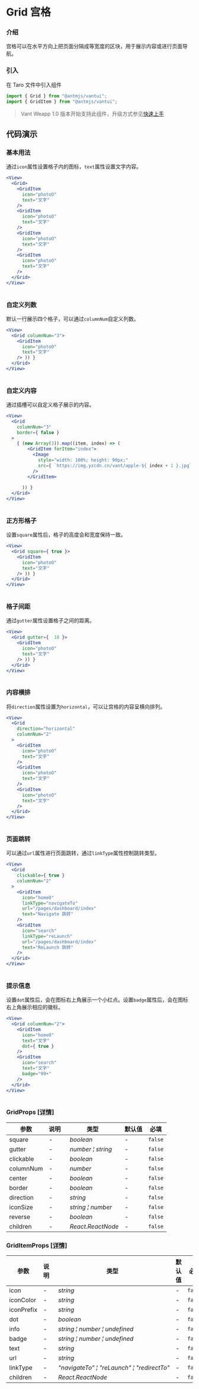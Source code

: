 # Grid 宫格

### 介绍

宫格可以在水平方向上把页面分隔成等宽度的区块，用于展示内容或进行页面导航。

### 引入

在 Taro 文件中引入组件

```js
import { Grid } from "@antmjs/vantui";
import { GridItem } from "@antmjs/vantui"; 
```

> Vant Weapp 1.0 版本开始支持此组件，升级方式参见[快速上手](#/quickstart)

## 代码演示

### 基本用法

通过`icon`属性设置格子内的图标，`text`属性设置文字内容。

```jsx
<View>
  <Grid>
    <GridItem
      icon="photoO"
      text="文字"
    />
    <GridItem
      icon="photoO"
      text="文字"
    />
    <GridItem
      icon="photoO"
      text="文字"
    />
    <GridItem
      icon="photoO"
      text="文字"
    />
  </Grid>
</View>
 
```

### 自定义列数

默认一行展示四个格子，可以通过`columnNum`自定义列数。

```jsx
<View>
  <Grid columnNum="3">
    <GridItem
      icon="photoO"
      text="文字"
    /> )) }
  </Grid>
</View>
 
```

### 自定义内容

通过插槽可以自定义格子展示的内容。

```jsx
<View>
  <Grid
    columnNum="3"
    border={ false }
  >
    { (new Array(3)).map((item, index) => (
        <GridItem forItem="index">
          <Image
            style="width: 100%; height: 90px;"
            src={ `https://img.yzcdn.cn/vant/apple-${ index + 1 }.jpg` }
          />
        </GridItem>
      
      )) }
  </Grid>
</View>
 
```

### 正方形格子

设置`square`属性后，格子的高度会和宽度保持一致。

```jsx
<View>
  <Grid square={ true }>
    <GridItem
      icon="photoO"
      text="文字"
    /> )) }
  </Grid>
</View>
 
```

### 格子间距

通过`gutter`属性设置格子之间的距离。

```jsx
<View>
  <Grid gutter={  10 }>
    <GridItem
      icon="photoO"
      text="文字"
    /> )) }
  </Grid>
</View>
 
```

### 内容横排

将`direction`属性设置为`horizontal`，可以让宫格的内容呈横向排列。

```jsx
<View>
  <Grid
    direction="horizontal"
    columnNum="2"
  >
    <GridItem
      icon="photoO"
      text="文字"
    />
    <GridItem
      icon="photoO"
      text="文字"
    />
    <GridItem
      icon="photoO"
      text="文字"
    />
  </Grid>
</View>
 
```

### 页面跳转

可以通过`url`属性进行页面跳转，通过`linkType`属性控制跳转类型。

```jsx
<View>
  <Grid
    clickable={ true }
    columnNum="2"
  >
    <GridItem
      icon="homeO"
      linkType="navigateTo"
      url="/pages/dashboard/index"
      text="Navigate 跳转"
    />
    <GridItem
      icon="search"
      linkType="reLaunch"
      url="/pages/dashboard/index"
      text="ReLaunch 跳转"
    />
  </Grid>
</View>
 
```

### 提示信息

设置`dot`属性后，会在图标右上角展示一个小红点。设置`badge`属性后，会在图标右上角展示相应的徽标。

```jsx
<View>
  <Grid columnNum="2">
    <GridItem
      icon="homeO"
      text="文字"
      dot={ true }
    />
    <GridItem
      icon="search"
      text="文字"
      badge="99+"
    />
  </Grid>
</View>
 
```
### GridProps [[详情]](https://github.com/AntmJS/vantui/tree/main/packages/vantui/types/grid.d.ts)   

| 参数 | 说明 | 类型 | 默认值 | 必填 |
| --- | --- | --- | --- | --- |
| square | - | _&nbsp;&nbsp;boolean<br/>_ | - | `false` |
| gutter | - | _&nbsp;&nbsp;number&nbsp;&brvbar;&nbsp;string<br/>_ | - | `false` |
| clickable | - | _&nbsp;&nbsp;boolean<br/>_ | - | `false` |
| columnNum | - | _&nbsp;&nbsp;number<br/>_ | - | `false` |
| center | - | _&nbsp;&nbsp;boolean<br/>_ | - | `false` |
| border | - | _&nbsp;&nbsp;boolean<br/>_ | - | `false` |
| direction | - | _&nbsp;&nbsp;string<br/>_ | - | `false` |
| iconSize | - | _&nbsp;&nbsp;string&nbsp;&brvbar;&nbsp;number<br/>_ | - | `false` |
| reverse | - | _&nbsp;&nbsp;boolean<br/>_ | - | `false` |
| children | - | _&nbsp;&nbsp;React.ReactNode<br/>_ | - | `false` |

### GridItemProps [[详情]](https://github.com/AntmJS/vantui/tree/main/packages/vantui/types/grid.d.ts)   

| 参数 | 说明 | 类型 | 默认值 | 必填 |
| --- | --- | --- | --- | --- |
| icon | - | _&nbsp;&nbsp;string<br/>_ | - | `false` |
| iconColor | - | _&nbsp;&nbsp;string<br/>_ | - | `false` |
| iconPrefix | - | _&nbsp;&nbsp;string<br/>_ | - | `false` |
| dot | - | _&nbsp;&nbsp;boolean<br/>_ | - | `false` |
| info | - | _&nbsp;&nbsp;string&nbsp;&brvbar;&nbsp;number&nbsp;&brvbar;&nbsp;undefined<br/>_ | - | `false` |
| badge | - | _&nbsp;&nbsp;string&nbsp;&brvbar;&nbsp;number&nbsp;&brvbar;&nbsp;undefined<br/>_ | - | `false` |
| text | - | _&nbsp;&nbsp;string<br/>_ | - | `false` |
| url | - | _&nbsp;&nbsp;string<br/>_ | - | `false` |
| linkType | - | _&nbsp;&nbsp;"navigateTo"&nbsp;&brvbar;&nbsp;"reLaunch"&nbsp;&brvbar;&nbsp;"redirectTo"<br/>_ | - | `false` |
| children | - | _&nbsp;&nbsp;React.ReactNode<br/>_ | - | `false` |

